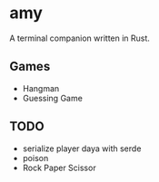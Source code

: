 # amy

A terminal companion written in Rust.

## Games
- Hangman
- Guessing Game

## TODO
- serialize player daya with serde
- poison
- Rock Paper Scissor
